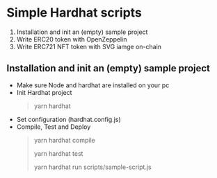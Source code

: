 # Simple Hardhat scripts

1. Installation and init an (empty) sample project
2. Write ERC20 token with OpenZeppelin
3. Write ERC721 NFT token with SVG iamge on-chain

 
## Installation and init an (empty) sample project
- Make sure Node and hardhat are installed on your pc
- Init Hardhat project
  > yarn hardhat
- Set configuration (hardhat.config.js)
- Compile, Test and Deploy
  > yarn hardhat compile
  >
  > yarn hardhat test
  >
  > yarn hardhat run scripts/sample-script.js
    